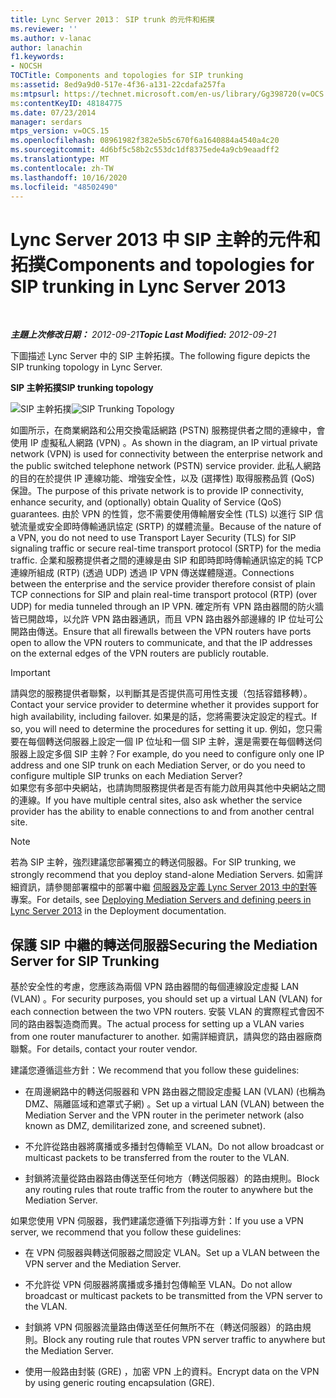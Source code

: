 ```yaml
---
title: Lync Server 2013： SIP trunk 的元件和拓撲
ms.reviewer: ''
ms.author: v-lanac
author: lanachin
f1.keywords:
- NOCSH
TOCTitle: Components and topologies for SIP trunking
ms:assetid: 8ed9a9d0-517e-4f36-a131-22cdafa257fa
ms:mtpsurl: https://technet.microsoft.com/en-us/library/Gg398720(v=OCS.15)
ms:contentKeyID: 48184775
ms.date: 07/23/2014
manager: serdars
mtps_version: v=OCS.15
ms.openlocfilehash: 08961982f382e5b5c670f6a1640884a4540a4c20
ms.sourcegitcommit: 4d6bf5c58b2c553dc1df8375ede4a9cb9eaadff2
ms.translationtype: MT
ms.contentlocale: zh-TW
ms.lasthandoff: 10/16/2020
ms.locfileid: "48502490"
---
```

# <a name="components-and-topologies-for-sip-trunking-in-lync-server-2013"></a><span data-ttu-id="60284-102">Lync Server 2013 中 SIP 主幹的元件和拓撲</span><span class="sxs-lookup"><span data-stu-id="60284-102">Components and topologies for SIP trunking in Lync Server 2013</span></span>

<div data-xmlns="http://www.w3.org/1999/xhtml">

<div class="topic" data-xmlns="http://www.w3.org/1999/xhtml" data-msxsl="urn:schemas-microsoft-com:xslt" data-cs="https://msdn.microsoft.com/">

<div data-asp="https://msdn2.microsoft.com/asp">



</div>

<div id="mainSection">

<div id="mainBody">

<span> </span>

<span data-ttu-id="60284-103">_**主題上次修改日期：** 2012-09-21_</span><span class="sxs-lookup"><span data-stu-id="60284-103">_**Topic Last Modified:** 2012-09-21_</span></span>

<span data-ttu-id="60284-104">下圖描述 Lync Server 中的 SIP 主幹拓撲。</span><span class="sxs-lookup"><span data-stu-id="60284-104">The following figure depicts the SIP trunking topology in Lync Server.</span></span>

<span data-ttu-id="60284-105">**SIP 主幹拓撲**</span><span class="sxs-lookup"><span data-stu-id="60284-105">**SIP trunking topology**</span></span>

<span data-ttu-id="60284-106">![SIP 主幹拓撲](images/Gg398720.669fb55d-7c81-4e21-9421-fabc43d6e064(OCS.15).jpg "SIP 主幹拓撲")</span><span class="sxs-lookup"><span data-stu-id="60284-106">![SIP Trunking Topology](images/Gg398720.669fb55d-7c81-4e21-9421-fabc43d6e064(OCS.15).jpg "SIP Trunking Topology")</span></span>

<span data-ttu-id="60284-107">如圖所示，在商業網路和公用交換電話網路 (PSTN) 服務提供者之間的連線中，會使用 IP 虛擬私人網路 (VPN) 。</span><span class="sxs-lookup"><span data-stu-id="60284-107">As shown in the diagram, an IP virtual private network (VPN) is used for connectivity between the enterprise network and the public switched telephone network (PSTN) service provider.</span></span> <span data-ttu-id="60284-108">此私人網路的目的在於提供 IP 連線功能、增強安全性，以及 (選擇性) 取得服務品質 (QoS) 保證。</span><span class="sxs-lookup"><span data-stu-id="60284-108">The purpose of this private network is to provide IP connectivity, enhance security, and (optionally) obtain Quality of Service (QoS) guarantees.</span></span> <span data-ttu-id="60284-109">由於 VPN 的性質，您不需要使用傳輸層安全性 (TLS) 以進行 SIP 信號流量或安全即時傳輸通訊協定 (SRTP) 的媒體流量。</span><span class="sxs-lookup"><span data-stu-id="60284-109">Because of the nature of a VPN, you do not need to use Transport Layer Security (TLS) for SIP signaling traffic or secure real-time transport protocol (SRTP) for the media traffic.</span></span> <span data-ttu-id="60284-110">企業和服務提供者之間的連線是由 SIP 和即時即時傳輸通訊協定的純 TCP 連線所組成 (RTP)  (透過 UDP) 透過 IP VPN 傳送媒體隧道。</span><span class="sxs-lookup"><span data-stu-id="60284-110">Connections between the enterprise and the service provider therefore consist of plain TCP connections for SIP and plain real-time transport protocol (RTP) (over UDP) for media tunneled through an IP VPN.</span></span> <span data-ttu-id="60284-111">確定所有 VPN 路由器間的防火牆皆已開啟埠，以允許 VPN 路由器通訊，而且 VPN 路由器外部邊緣的 IP 位址可公開路由傳送。</span><span class="sxs-lookup"><span data-stu-id="60284-111">Ensure that all firewalls between the VPN routers have ports open to allow the VPN routers to communicate, and that the IP addresses on the external edges of the VPN routers are publicly routable.</span></span>

<div>


> [!IMPORTANT]  
> <span data-ttu-id="60284-112">請與您的服務提供者聯繫，以判斷其是否提供高可用性支援（包括容錯移轉）。</span><span class="sxs-lookup"><span data-stu-id="60284-112">Contact your service provider to determine whether it provides support for high availability, including failover.</span></span> <span data-ttu-id="60284-113">如果是的話，您將需要決定設定的程式。</span><span class="sxs-lookup"><span data-stu-id="60284-113">If so, you will need to determine the procedures for setting it up.</span></span> <span data-ttu-id="60284-114">例如，您只需要在每個轉送伺服器上設定一個 IP 位址和一個 SIP 主幹，還是需要在每個轉送伺服器上設定多個 SIP 主幹？</span><span class="sxs-lookup"><span data-stu-id="60284-114">For example, do you need to configure only one IP address and one SIP trunk on each Mediation Server, or do you need to configure multiple SIP trunks on each Mediation Server?</span></span><BR><span data-ttu-id="60284-115">如果您有多部中央網站，也請詢問服務提供者是否有能力啟用與其他中央網站之間的連線。</span><span class="sxs-lookup"><span data-stu-id="60284-115">If you have multiple central sites, also ask whether the service provider has the ability to enable connections to and from another central site.</span></span>



</div>

<div>


> [!NOTE]  
> <span data-ttu-id="60284-116">若為 SIP 主幹，強烈建議您部署獨立的轉送伺服器。</span><span class="sxs-lookup"><span data-stu-id="60284-116">For SIP trunking, we strongly recommend that you deploy stand-alone Mediation Servers.</span></span> <span data-ttu-id="60284-117">如需詳細資訊，請參閱部署檔中的部署中繼 <A href="lync-server-2013-deploying-mediation-servers-and-defining-peers.md">伺服器及定義 Lync Server 2013 中的對等</A> 專案。</span><span class="sxs-lookup"><span data-stu-id="60284-117">For details, see <A href="lync-server-2013-deploying-mediation-servers-and-defining-peers.md">Deploying Mediation Servers and defining peers in Lync Server 2013</A> in the Deployment documentation.</span></span>



</div>

<div>

## <a name="securing-the-mediation-server-for-sip-trunking"></a><span data-ttu-id="60284-118">保護 SIP 中繼的轉送伺服器</span><span class="sxs-lookup"><span data-stu-id="60284-118">Securing the Mediation Server for SIP Trunking</span></span>

<span data-ttu-id="60284-119">基於安全性的考慮，您應該為兩個 VPN 路由器間的每個連線設定虛擬 LAN (VLAN) 。</span><span class="sxs-lookup"><span data-stu-id="60284-119">For security purposes, you should set up a virtual LAN (VLAN) for each connection between the two VPN routers.</span></span> <span data-ttu-id="60284-120">安裝 VLAN 的實際程式會因不同的路由器製造商而異。</span><span class="sxs-lookup"><span data-stu-id="60284-120">The actual process for setting up a VLAN varies from one router manufacturer to another.</span></span> <span data-ttu-id="60284-121">如需詳細資訊，請與您的路由器廠商聯繫。</span><span class="sxs-lookup"><span data-stu-id="60284-121">For details, contact your router vendor.</span></span>

<span data-ttu-id="60284-122">建議您遵循這些方針：</span><span class="sxs-lookup"><span data-stu-id="60284-122">We recommend that you follow these guidelines:</span></span>

  - <span data-ttu-id="60284-123">在周邊網路中的轉送伺服器和 VPN 路由器之間設定虛擬 LAN (VLAN)  (也稱為 DMZ、隔離區域和遮罩式子網) 。</span><span class="sxs-lookup"><span data-stu-id="60284-123">Set up a virtual LAN (VLAN) between the Mediation Server and the VPN router in the perimeter network (also known as DMZ, demilitarized zone, and screened subnet).</span></span>

  - <span data-ttu-id="60284-124">不允許從路由器將廣播或多播封包傳輸至 VLAN。</span><span class="sxs-lookup"><span data-stu-id="60284-124">Do not allow broadcast or multicast packets to be transferred from the router to the VLAN.</span></span>

  - <span data-ttu-id="60284-125">封鎖將流量從路由器路由傳送至任何地方（轉送伺服器）的路由規則。</span><span class="sxs-lookup"><span data-stu-id="60284-125">Block any routing rules that route traffic from the router to anywhere but the Mediation Server.</span></span>

<span data-ttu-id="60284-126">如果您使用 VPN 伺服器，我們建議您遵循下列指導方針：</span><span class="sxs-lookup"><span data-stu-id="60284-126">If you use a VPN server, we recommend that you follow these guidelines:</span></span>

  - <span data-ttu-id="60284-127">在 VPN 伺服器與轉送伺服器之間設定 VLAN。</span><span class="sxs-lookup"><span data-stu-id="60284-127">Set up a VLAN between the VPN server and the Mediation Server.</span></span>

  - <span data-ttu-id="60284-128">不允許從 VPN 伺服器將廣播或多播封包傳輸至 VLAN。</span><span class="sxs-lookup"><span data-stu-id="60284-128">Do not allow broadcast or multicast packets to be transmitted from the VPN server to the VLAN.</span></span>

  - <span data-ttu-id="60284-129">封鎖將 VPN 伺服器流量路由傳送至任何無所不在（轉送伺服器）的路由規則。</span><span class="sxs-lookup"><span data-stu-id="60284-129">Block any routing rule that routes VPN server traffic to anywhere but the Mediation Server.</span></span>

  - <span data-ttu-id="60284-130">使用一般路由封裝 (GRE) ，加密 VPN 上的資料。</span><span class="sxs-lookup"><span data-stu-id="60284-130">Encrypt data on the VPN by using generic routing encapsulation (GRE).</span></span>

</div>

</div>

<span> </span>

</div>

</div>

</div>

